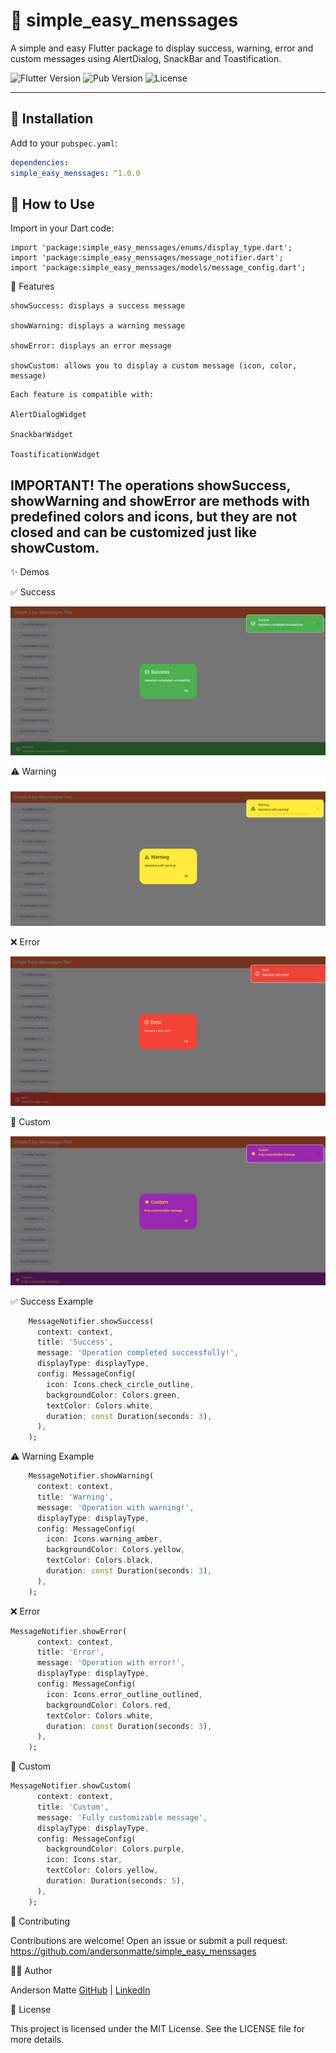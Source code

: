 # 💬 simple_easy_menssages

A simple and easy Flutter package to display success, warning, error and custom messages using AlertDialog, SnackBar and Toastification.

![Flutter Version](https://img.shields.io/badge/flutter-%E2%89%A53.0.0-blue)
![Pub Version](https://img.shields.io/pub/v/simple_easy_menssages.svg)
![License](https://img.shields.io/badge/license-MIT-green)

---

## 🚀 Installation

Add to your `pubspec.yaml`:

```yaml
dependencies:
simple_easy_menssages: ^1.0.0

```

## 🚀 How to Use

Import in your Dart code:

```
import 'package:simple_easy_menssages/enums/display_type.dart';
import 'package:simple_easy_menssages/message_notifier.dart';
import 'package:simple_easy_menssages/models/message_config.dart';
```

🎯 Features

```
showSuccess: displays a success message

showWarning: displays a warning message

showError: displays an error message

showCustom: allows you to display a custom message (icon, color, message)
```

```
Each feature is compatible with:

AlertDialogWidget

SnackbarWidget

ToastificationWidget
```

## IMPORTANT! The operations showSuccess, showWarning and showError are methods with predefined colors and icons, but they are not closed and can be customized just like showCustom.

✨ Demos

✅ Success

![Success](https://raw.githubusercontent.com/andersonmatte/simple_easy_menssages/refs/heads/master/assets/Success.png)

⚠️ Warning
![Warning](https://raw.githubusercontent.com/andersonmatte/simple_easy_menssages/refs/heads/master/assets/Warning.png)

❌ Error

![Error](https://raw.githubusercontent.com/andersonmatte/simple_easy_menssages/refs/heads/master/assets/Error.png)

🔷 Custom

![Custom](https://raw.githubusercontent.com/andersonmatte/simple_easy_menssages/refs/heads/master/assets/Custom.png)

✅ Success Example

```dart
    MessageNotifier.showSuccess(
      context: context,
      title: 'Success',
      message: 'Operation completed successfully!',
      displayType: displayType,
      config: MessageConfig(
        icon: Icons.check_circle_outline,
        backgroundColor: Colors.green,
        textColor: Colors.white,
        duration: const Duration(seconds: 3),
      ),
    );
```
⚠️ Warning Example

```dart
    MessageNotifier.showWarning(
      context: context,
      title: 'Warning',
      message: 'Operation with warning!',
      displayType: displayType,
      config: MessageConfig(
        icon: Icons.warning_amber,
        backgroundColor: Colors.yellow,
        textColor: Colors.black,
        duration: const Duration(seconds: 3),
      ),
    );
```
❌ Error

```dart
MessageNotifier.showError(
      context: context,
      title: 'Error',
      message: 'Operation with error!',
      displayType: displayType,
      config: MessageConfig(
        icon: Icons.error_outline_outlined,
        backgroundColor: Colors.red,
        textColor: Colors.white,
        duration: const Duration(seconds: 3),
      ),
    );
```
🔷 Custom

```dart
MessageNotifier.showCustom(
      context: context,
      title: 'Custom',
      message: 'Fully customizable message',
      displayType: displayType,
      config: MessageConfig(
        backgroundColor: Colors.purple,
        icon: Icons.star,
        textColor: Colors.yellow,
        duration: Duration(seconds: 5),
      ),
    );
```

🤝 Contributing

Contributions are welcome! Open an issue or submit a pull request:
https://github.com/andersonmatte/simple_easy_menssages

👨‍💻 Author

Anderson Matte
[GitHub](https://github.com/andersonmatte/) | [LinkedIn](https://www.linkedin.com/in/andersonmatte/)

📝 License

This project is licensed under the MIT License. See the LICENSE file for more details.
